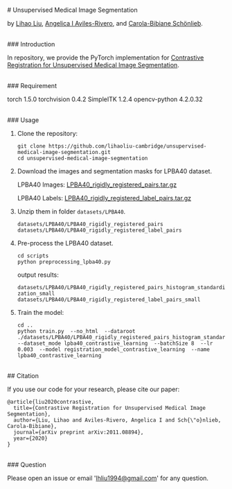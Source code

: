 <br>
# Unsupervised Medical Image Segmentation

by [Lihao Liu](http://lihaoliu-cambridge.github.io), [Angelica I Aviles-Rivero](https://angelicaiaviles.wordpress.com/), and [Carola-Bibiane Schönlieb](https://www.damtp.cam.ac.uk/user/cbs31/About_Me.html). 

<br>
### Introduction

In repository, we provide the PyTorch implementation for [Contrastive Registration for Unsupervised Medical Image Segmentation](https://arxiv.org/abs/2011.08894).

<br>
### Requirement

torch                       1.5.0
torchvision                 0.4.2
SimpleITK                   1.2.4
opencv-python               4.2.0.32

<br>
### Usage

1. Clone the repository:

   ```shell
   git clone https://github.com/lihaoliu-cambridge/unsupervised-medical-image-segmentation.git
   cd unsupervised-medical-image-segmentation
   ```
   
2. Download the images and segmentation masks for LPBA40 dataset.

   LPBA40 Images: [LPBA40_rigidly_registered_pairs.tar.gz](https://www.synapse.org/#!Synapse:syn3251419)
   
   LPBA40 Labels: [LPBA40_rigidly_registered_label_pairs.tar.gz](https://www.synapse.org/#!Synapse:syn3251070)
   
3. Unzip them in folder `datasets/LPBA40`.

   `datasets/LPBA40/LPBA40_rigidly_registered_pairs`
   `datasets/LPBA40/LPBA40_rigidly_registered_label_pairs`

4. Pre-process the LPBA40 dataset.

   ```shell
   cd scripts
   python preprocessing_lpba40.py
   ```
   
   output results:
   
   `datasets/LPBA40/LPBA40_rigidly_registered_pairs_histogram_standardization_small`
   `datasets/LPBA40/LPBA40_rigidly_registered_label_pairs_small`
   
3. Train the model:
 
   ```shell
   cd ..
   python train.py  --no_html  --dataroot ./datasets/LPBA40/LPBA40_rigidly_registered_pairs_histogram_standardization_small  --dataset_mode lpba40_contrastive_learning  --batchSize 8  --lr 0.003  --model registration_model_contrastive_learning  --name lpba40_contrastive_learning

   ```
   
<br>
## Citation

If you use our code for your research, please cite our paper:
```
@article{liu2020contrastive,
  title={Contrastive Registration for Unsupervised Medical Image Segmentation},
  author={Liu, Lihao and Aviles-Rivero, Angelica I and Sch{\"o}nlieb, Carola-Bibiane},
  journal={arXiv preprint arXiv:2011.08894},
  year={2020}
}
```

<br>
### Question

Please open an issue or email 'lhliu1994@gmail.com' for any question.
